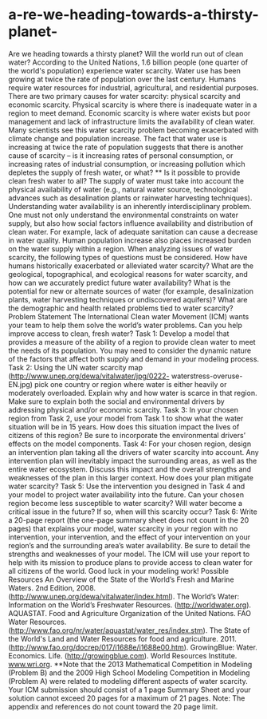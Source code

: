 # a-re-we-heading-towards-a-thirsty-planet-
Are we heading towards a thirsty planet?
Will the world run out of clean water? According to the United Nations, 1.6 billion people (one
quarter of the world's population) experience water scarcity. Water use has been growing at twice
the rate of population over the last century. Humans require water resources for industrial,
agricultural, and residential purposes. There are two primary causes for water scarcity: physical
scarcity and economic scarcity. Physical scarcity is where there is inadequate water in a region to
meet demand. Economic scarcity is where water exists but poor management and lack of
infrastructure limits the availability of clean water. Many scientists see this water scarcity
problem becoming exacerbated with climate change and population increase. The fact that water
use is increasing at twice the rate of population suggests that there is another cause of scarcity – is
it increasing rates of personal consumption, or increasing rates of industrial consumption, or
increasing pollution which depletes the supply of fresh water, or what? **
Is it possible to provide clean fresh water to all? The supply of water must take into account the
physical availability of water (e.g., natural water source, technological advances such as
desalination plants or rainwater harvesting techniques). Understanding water availability is an
inherently interdisciplinary problem. One must not only understand the environmental constraints
on water supply, but also how social factors influence availability and distribution of clean water.
For example, lack of adequate sanitation can cause a decrease in water quality. Human population
increase also places increased burden on the water supply within a region. When analyzing issues
of water scarcity, the following types of questions must be considered. How have humans
historically exacerbated or alleviated water scarcity? What are the geological, topographical, and
ecological reasons for water scarcity, and how can we accurately predict future water availability?
What is the potential for new or alternate sources of water (for example, desalinization plants,
water harvesting techniques or undiscovered aquifers)? What are the demographic and health
related problems tied to water scarcity?
Problem Statement
The International Clean water Movement (ICM) wants your team to help them solve the world’s
water problems. Can you help improve access to clean, fresh water?
Task 1: Develop a model that provides a measure of the ability of a region to provide clean water
to meet the needs of its population. You may need to consider the dynamic nature of the factors
that affect both supply and demand in your modeling process.
Task 2: Using the UN water scarcity map (http://www.unep.org/dewa/vitalwater/jpg/0222-
waterstress-overuse-EN.jpg) pick one country or region where water is either heavily or
moderately overloaded. Explain why and how water is scarce in that region. Make sure to
explain both the social and environmental drivers by addressing physical and/or economic
scarcity.
Task 3: In your chosen region from Task 2, use your model from Task 1 to show what the water
situation will be in 15 years. How does this situation impact the lives of citizens of this region?
Be sure to incorporate the environmental drivers’ effects on the model components.
Task 4: For your chosen region, design an intervention plan taking all the drivers of water
scarcity into account. Any intervention plan will inevitably impact the surrounding areas, as well 
as the entire water ecosystem. Discuss this impact and the overall strengths and weaknesses of the
plan in this larger context. How does your plan mitigate water scarcity?
Task 5: Use the intervention you designed in Task 4 and your model to project water availability
into the future. Can your chosen region become less susceptible to water scarcity? Will water
become a critical issue in the future? If so, when will this scarcity occur?
Task 6: Write a 20-page report (the one-page summary sheet does not count in the 20 pages) that
explains your model, water scarcity in your region with no intervention, your intervention, and
the effect of your intervention on your region’s and the surrounding area’s water availability. Be
sure to detail the strengths and weaknesses of your model. The ICM will use your report to help
with its mission to produce plans to provide access to clean water for all citizens of the world.
Good luck in your modeling work!
Possible Resources
An Overview of the State of the World’s Fresh and Marine Waters. 2nd Edition, 2008.
(http://www.unep.org/dewa/vitalwater/index.html).
The World’s Water: Information on the World’s Freshwater Resources.
(http://worldwater.org).
AQUASTAT. Food and Agriculture Organization of the United Nations. FAO Water
Resources. (http://www.fao.org/nr/water/aquastat/water_res/index.stm).
The State of the World's Land and Water Resources for food and agriculture. 2011.
(http://www.fao.org/docrep/017/i1688e/i1688e00.htm).
GrowingBlue: Water. Economics. Life. (http://growingblue.com).
World Resources Institute. www.wri.org.
**Note that the 2013 Mathematical Competition in Modeling (Problem B) and the 2009
High School Modeling Competition in Modeling (Problem A) were related to modeling
different aspects of water scarcity.
Your ICM submission should consist of a 1 page Summary Sheet and your solution
cannot exceed 20 pages for a maximum of 21 pages. Note: The appendix and
references do not count toward the 20 page limit.
